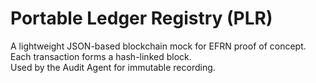 # Portable Ledger Registry (PLR)

A lightweight JSON-based blockchain mock for EFRN proof of concept.
Each transaction forms a hash-linked block.  
Used by the Audit Agent for immutable recording.